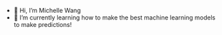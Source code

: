 - 👋 Hi, I’m Michelle Wang 
- 🌱 I’m currently learning how to make the best machine learning models to make predictions! 

<!---
wangmichelle1/wangmichelle1 is a ✨ special ✨ repository because its `README.md` (this file) appears on your GitHub profile.
You can click the Preview link to take a look at your changes.
--->
